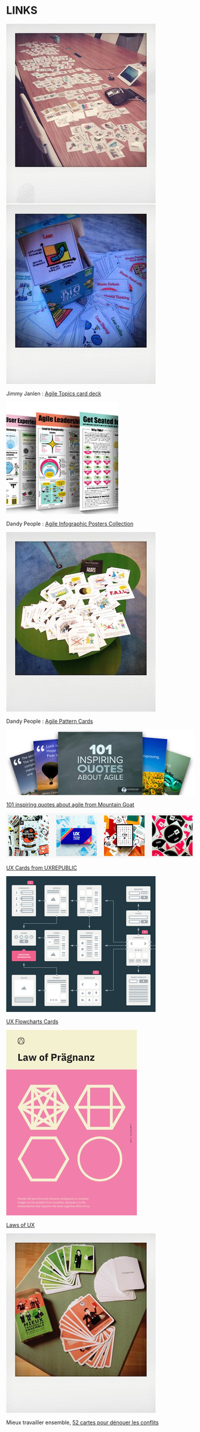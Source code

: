 # LINKS

![](Agile-Topics-Cards2.jpg)
![](Agile-Topics-Cards1.jpg)

Jimmy Janlen : [Agile Topics card deck](https://blog.crisp.se/2015/10/08/jimmyjanlen/agile-topics-card-deck)

![](Infographic-Poster-Collection.jpg)

Dandy People : [Agile Infographic Posters Collection]( https://dandypeople.com/blog/agile-explained-infographic-posters-collection/)

![](Agile-Pattern-Cards.jpg)

Dandy People : [Agile Pattern Cards](https://media.dandypeople.com/2018/02/free-Pattern-Cards-Print-2018.pdf)

![](101-quotes.png)

[101 inspiring quotes about agile from Mountain Goat](https://www.mountaingoatsoftware.com/email-tips)

![](ux-tools.png)

[UX Cards from UXREPUBLIC ](https://www.ux-republic.com/boutique/)

![](ux-flowcharts.png)

[UX Flowcharts Cards](https://www.uxflowcharts.com/)

![](law-of-pragnanz.jpg)

[Laws of UX](https://lawsofux.com/)

![](Mieux-Travailler-Ensemble.jpg)

Mieux travailler ensemble, [52 cartes pour dénouer les conflits](http://www.outilsetpratiquedelamediation.com/?page_id=6812)